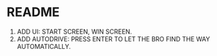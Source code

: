 # README

1.  ADD UI: START SCREEN, WIN SCREEN.
2. ADD AUTODRIVE: PRESS ENTER TO LET THE BRO FIND THE WAY AUTOMATICALLY.